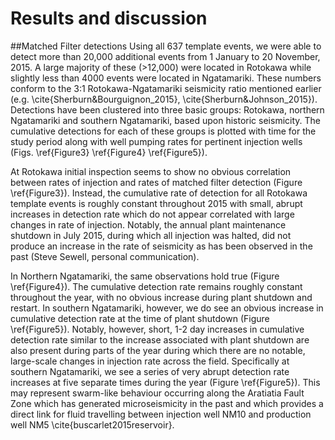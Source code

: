 # Results and discussion
##Matched Filter detections
Using all 637 template events, we were able to detect more than 20,000 additional events from 1 January to 20 November, 2015. A large majority of these (>12,000) were located in Rotokawa while slightly less than 4000 events were located in Ngatamariki. These numbers conform to the 3:1 Rotokawa-Ngatamariki seismicity ratio mentioned earlier (e.g. \cite{Sherburn&Bourguignon_2015}, \cite{Sherburn&Johnson_2015}). Detections have been clustered into three basic groups: Rotokawa, northern Ngatamariki and southern Ngatamariki, based upon historic seismicity. The cumulative detections for each of these groups is plotted with time for the study period along with well pumping rates for pertinent injection wells (Figs. \ref{Figure3} \ref{Figure4} \ref{Figure5}). 

At Rotokawa initial inspection seems to show no obvious correlation between rates of injection and rates of matched filter detection (Figure \ref{Figure3}). Instead, the cumulative rate of detection for all Rotokawa template events is roughly constant throughout 2015 with small, abrupt increases in detection rate which do not appear correlated with large changes in rate of injection. Notably, the annual plant maintenance shutdown in July 2015, during which all injection was halted, did not produce an increase in the rate of seismicity as has been observed in the past (Steve Sewell, personal communication).

In Northern Ngatamariki, the same observations hold true (Figure \ref{Figure4}). The cumulative detection rate remains roughly constant throughout the year, with no obvious increase during plant shutdown and restart. In southern Ngatamariki, however, we do see an obvious increase in cumulative detection rate at the time of plant shutdown (Figure \ref{Figure5}). Notably, however, short, 1-2 day increases in cumulative detection rate similar to the increase associated with plant shutdown are also present during parts of the year during which there are no notable, large-scale changes in injection rate across the field. Specifically at southern Ngatamariki, we see a series of very abrupt detection rate increases at five separate times during the year (Figure \ref{Figure5}). This may represent swarm-like behaviour occurring along the Aratiatia Fault Zone which has generated microseismicity in the past and which provides a direct link for fluid travelling between injection well NM10 and production well NM5 \cite{buscarlet2015reservoir}. 
